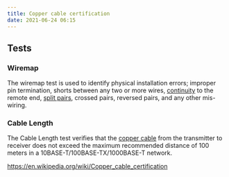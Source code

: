 ```yaml
---
title: Copper cable certification
date: 2021-06-24 06:15
---
```


## Tests

### Wiremap

The wiremap test is used to identify physical installation errors; improper pin
termination, shorts between any two or more wires,
[continuity](20210624062522-continuity-test.md) to the remote end,
[split pairs](20210624061742-split-pairs.md), crossed pairs, reversed
pairs, and any other mis-wiring. 

### Cable Length

The Cable Length test verifies that the 
[copper cable](20210624063807-copper-conductor.md) from the transmitter
to receiver does not exceed the maximum recommended distance of 100 meters in a
10BASE-T/100BASE-TX/1000BASE-T network.

https://en.wikipedia.org/wiki/Copper_cable_certification
